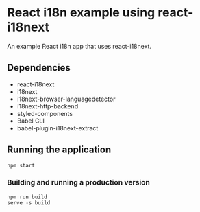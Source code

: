 # React i18n example using react-i18next

An example React i18n app that uses react-i18next.

## Dependencies

- react-i18next
- i18next
- i18next-browser-languagedetector
- i18next-http-backend
- styled-components
- Babel CLI
- babel-plugin-i18next-extract

## Running the application

```
npm start
```

### Building and running a production version

```
npm run build
serve -s build
```
